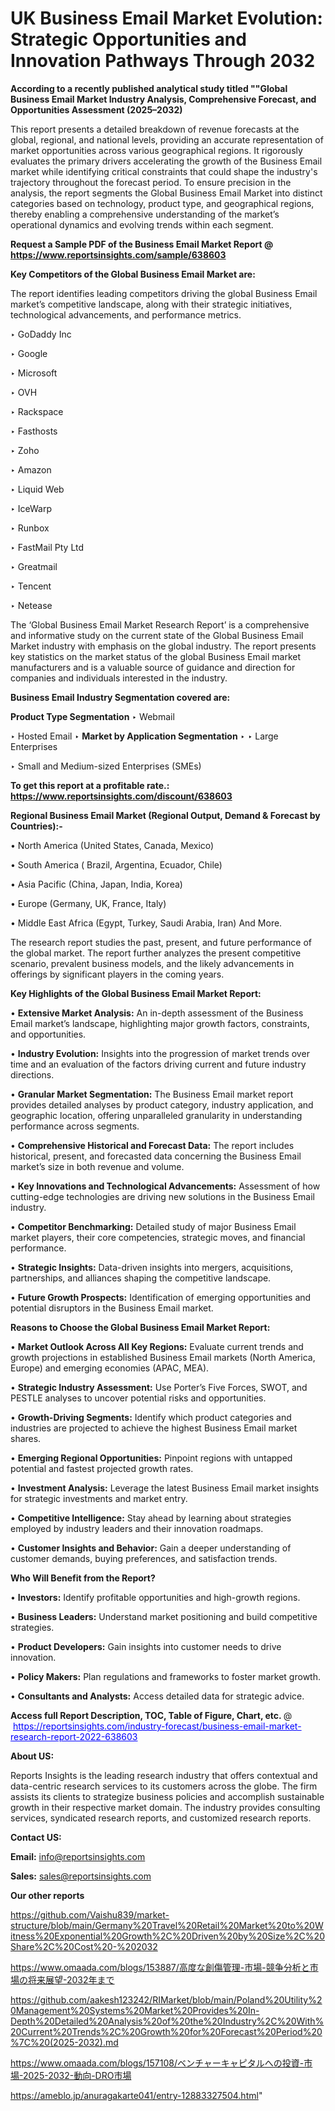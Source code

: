 # UK Business Email Market Evolution: Strategic Opportunities and Innovation Pathways Through 2032

<strong>According to a recently published analytical study titled ""Global Business Email Market Industry Analysis, Comprehensive Forecast, and Opportunities Assessment (2025–2032)</strong>

This report presents a detailed breakdown of revenue forecasts at the global, regional, and national levels, providing an accurate representation of market opportunities across various geographical regions. It rigorously evaluates the primary drivers accelerating the growth of the Business Email market while identifying critical constraints that could shape the industry's trajectory throughout the forecast period. To ensure precision in the analysis, the report segments the Global Business Email Market into distinct categories based on technology, product type, and geographical regions, thereby enabling a comprehensive understanding of the market’s operational dynamics and evolving trends within each segment.

<strong>Request a Sample PDF of the Business Email Market Report </strong><strong>@<a href=https://www.reportsinsights.com/sample/638603 style=color:#0000ff;> https://www.reportsinsights.com/sample/638603</a></strong></font>

<strong>Key Competitors of the Global Business Email Market are:</strong>

The report identifies leading competitors driving the global Business Email market’s competitive landscape, along with their strategic initiatives, technological advancements, and performance metrics.

‣ GoDaddy Inc

‣ Google

‣ Microsoft

‣ OVH

‣ Rackspace

‣ Fasthosts

‣ Zoho

‣ Amazon

‣ Liquid Web

‣ IceWarp

‣ Runbox

‣ FastMail Pty Ltd

‣ Greatmail

‣ Tencent

‣ Netease

The ‘Global Business Email Market Research Report’ is a comprehensive and informative study on the current state of the Global Business Email Market industry with emphasis on the global industry. The report presents key statistics on the market status of the global Business Email market manufacturers and is a valuable source of guidance and direction for companies and individuals interested in the industry.

<strong>Business Email Industry Segmentation covered are:</strong>

<strong>Product Type Segmentation</strong>
‣
Webmail

‣ Hosted Email
‣ 
<strong>Market by Application Segmentation</strong>
‣
‣  Large Enterprises

‣ Small and Medium-sized Enterprises (SMEs)

<strong>To get this report at a profitable rate.: <a href=https://www.reportsinsights.com/discount/638603 style=color:#0000ff;>https://www.reportsinsights.com/discount/638603</a></strong></font>

<strong>Regional Business Email Market (Regional Output, Demand &amp; Forecast by Countries):-</strong>

• North America (United States, Canada, Mexico)

• South America ( Brazil, Argentina, Ecuador, Chile)

• Asia Pacific (China, Japan, India, Korea)

• Europe (Germany, UK, France, Italy)

• Middle East Africa (Egypt, Turkey, Saudi Arabia, Iran) And More.

The research report studies the past, present, and future performance of the global market. The report further analyzes the present competitive scenario, prevalent business models, and the likely advancements in offerings by significant players in the coming years.

<strong>Key Highlights of the Global Business Email Market Report:</strong>

• <strong>Extensive Market Analysis:</strong> An in-depth assessment of the Business Email market’s landscape, highlighting major growth factors, constraints, and opportunities.

• <strong>Industry Evolution:</strong> Insights into the progression of market trends over time and an evaluation of the factors driving current and future industry directions.

• <strong>Granular Market Segmentation:</strong> The Business Email market report provides detailed analyses by product category, industry application, and geographic location, offering unparalleled granularity in understanding performance across segments.

• <strong>Comprehensive Historical and Forecast Data:</strong> The report includes historical, present, and forecasted data concerning the Business Email market’s size in both revenue and volume.

• <strong>Key Innovations and Technological Advancements:</strong> Assessment of how cutting-edge technologies are driving new solutions in the Business Email industry.

• <strong>Competitor Benchmarking:</strong> Detailed study of major Business Email market players, their core competencies, strategic moves, and financial performance.

• <strong>Strategic Insights:</strong> Data-driven insights into mergers, acquisitions, partnerships, and alliances shaping the competitive landscape.

• <strong>Future Growth Prospects:</strong> Identification of emerging opportunities and potential disruptors in the Business Email market.

<strong>Reasons to Choose the Global Business Email Market Report:</strong>

• <strong>Market Outlook Across All Key Regions:</strong> Evaluate current trends and growth projections in established Business Email markets (North America, Europe) and emerging economies (APAC, MEA).

• <strong>Strategic Industry Assessment:</strong> Use Porter’s Five Forces, SWOT, and PESTLE analyses to uncover potential risks and opportunities.

• <strong>Growth-Driving Segments:</strong> Identify which product categories and industries are projected to achieve the highest Business Email market shares.

• <strong>Emerging Regional Opportunities:</strong> Pinpoint regions with untapped potential and fastest projected growth rates.

• <strong>Investment Analysis:</strong> Leverage the latest Business Email market insights for strategic investments and market entry.

• <strong>Competitive Intelligence:</strong> Stay ahead by learning about strategies employed by industry leaders and their innovation roadmaps.

• <strong>Customer Insights and Behavior:</strong> Gain a deeper understanding of customer demands, buying preferences, and satisfaction trends.

<strong>Who Will Benefit from the Report?</strong>

• <strong>Investors:</strong> Identify profitable opportunities and high-growth regions.

• <strong>Business Leaders:</strong> Understand market positioning and build competitive strategies.

• <strong>Product Developers:</strong> Gain insights into customer needs to drive innovation.

• <strong>Policy Makers:</strong> Plan regulations and frameworks to foster market growth.

• <strong>Consultants and Analysts:</strong> Access detailed data for strategic advice.
</ul>
<strong>Access full Report Description, TOC, Table of Figure, Chart, etc. </strong>@  <a href=https://reportsinsights.com/industry-forecast/business-email-market-research-report-2022-638603 style=color:#0000ff;>https://reportsinsights.com/industry-forecast/business-email-market-research-report-2022-638603</a></font>

<strong><strong>About US</strong>:</strong>

Reports Insights is the leading research industry that offers contextual and data-centric research services to its customers across the globe. The firm assists its clients to strategize business policies and accomplish sustainable growth in their respective market domain. The industry provides consulting services, syndicated research reports, and customized research reports.

<strong>Contact US:</strong>

<p class=""""><b>Email:</b> <a href=mailto:info@reportsinsights.com>info@reportsinsights.com</a></p>
<p class=""""><b>Sales:</b> <a href=mailto:sales@reportsinsights.com>sales@reportsinsights.com</a></p>

<strong>Our other reports</strong>

<a href=https://github.com/Vaishu839/market-structure/blob/main/Germany%20Travel%20Retail%20Market%20to%20Witness%20Exponential%20Growth%2C%20Driven%20by%20Size%2C%20Share%2C%20Cost%20-%202032>https://github.com/Vaishu839/market-structure/blob/main/Germany%20Travel%20Retail%20Market%20to%20Witness%20Exponential%20Growth%2C%20Driven%20by%20Size%2C%20Share%2C%20Cost%20-%202032</a>

<a href=https://www.omaada.com/blogs/153887/高度な創傷管理-市場-競争分析と市場の将来展望-2032年まで>https://www.omaada.com/blogs/153887/高度な創傷管理-市場-競争分析と市場の将来展望-2032年まで</a>

<a href=https://github.com/aakesh123242/RIMarket/blob/main/Poland%20Utility%20Management%20Systems%20Market%20Provides%20In-Depth%20Detailed%20Analysis%20of%20the%20Industry%2C%20With%20Current%20Trends%2C%20Growth%20for%20Forecast%20Period%20%7C%20(2025-2032).md>https://github.com/aakesh123242/RIMarket/blob/main/Poland%20Utility%20Management%20Systems%20Market%20Provides%20In-Depth%20Detailed%20Analysis%20of%20the%20Industry%2C%20With%20Current%20Trends%2C%20Growth%20for%20Forecast%20Period%20%7C%20(2025-2032).md</a>

<a href=https://www.omaada.com/blogs/157108/ベンチャーキャピタルへの投資-市場-2025-2032-動向-DRO市場>https://www.omaada.com/blogs/157108/ベンチャーキャピタルへの投資-市場-2025-2032-動向-DRO市場</a>

<a href=https://ameblo.jp/anuragakarte041/entry-12883327504.html>https://ameblo.jp/anuragakarte041/entry-12883327504.html</a>"
